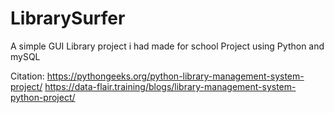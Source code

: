 # LibrarySurfer
A simple GUI Library project i had made for school Project using Python and mySQL

Citation:
https://pythongeeks.org/python-library-management-system-project/
https://data-flair.training/blogs/library-management-system-python-project/
